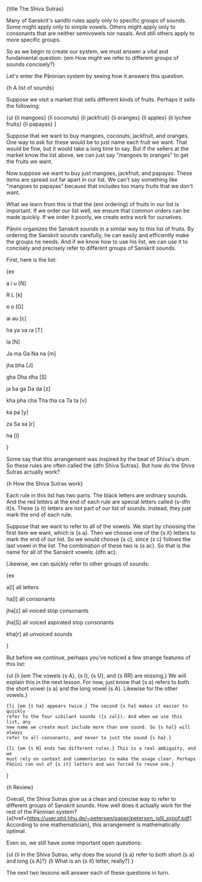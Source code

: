 {title The Shiva Sutras}

Many of Sanskrit's sandhi rules apply only to specific groups of sounds. Some
might apply only to simple vowels. Others might apply only to consonants that
are neither semivowels nor nasals. And still others apply to more specific
groups.

So as we begin to create our system, we must answer a vital and fundamental
question: {em How might we refer to different groups of sounds concisely?}

Let's enter the Pāṇinian system by seeing how it answers this question.


{h A list of sounds}

Suppose we visit a market that sells different kinds of fruits. Perhaps it
sells the following:

{ul
    {li mangoes}
    {li coconuts}
    {li jackfruit}
    {li oranges}
    {li apples}
    {li lychee fruits}
    {li papayas}
}

Suppose that we want to buy mangoes, coconuts, jackfruit, and oranges. One way
to ask for these would be to just name each fruit we want. That would be fine,
but it would take a long time to say. But if the sellers at the market know the
list above, we can just say "mangoes to oranges" to get the fruits we want.

Now suppose we want to buy just mangoes, jackfruit, and papayas. These items
are spread out far apart in our list. We can't say something like "mangoes to
papayas" because that includes too many fruits that we don't want.

What we learn from this is that the {em ordering} of fruits in our list is
important. If we order our list well, we ensure that common orders can be made
quickly. If we order it poorly, we create extra work for ourselves.

Pāṇini organizes the Sanskrit sounds in a similar way to this list of fruits.
By ordering the Sanskrit sounds carefully, he can easily and efficiently
make the groups he needs. And if we know how to use his list, we can use it to
concisely and precisely refer to different groups of Sanskrit sounds.

First, here is the list:

{ex

a i u [N]

R L [k]

e o [G]

ai au [c]

ha ya va ra [T]

la [N]

Ja ma Ga Na na [m]

jha bha [J]

gha Dha dha [S]

ja ba ga Da da [z]

kha pha cha Tha tha ca Ta ta [v]

ka pa [y]

za Sa sa [r]

ha [l]

}

Some say that this arrangement was inspired by the beat of Shiva's drum. So
these rules are often called the {dfn Shiva Sutras}. But how do the Shiva
Sutras actually work?


{h How the Shiva Sutras work}

Each rule in this list has two parts. The black letters are ordinary sounds.
And the red letters at the end of each rule are special letters called {s-dfn
it}s. These {s it} letters are not part of our list of sounds. Instead, they
just mark the end of each rule.

Suppose that we want to refer to all of the vowels. We start by choosing the
first item we want, which is {s a}. Then we choose one of the {s it} letters to
mark the end of our list. So we would choose {s c}, since {s c} follows the
last vowel in the list. The combination of these two is {s ac}. So that is the
name for all of the Sanskrit vowels: {dfn ac}.

Likewise, we can quickly refer to other groups of sounds:

{ex

a[l]
all letters

ha[l]
all consonants

jha[z]
all voiced stop consonants

jha[S]
all voiced aspirated stop consonants

kha[r]
all unvoiced sounds

}

But before we continue, perhaps you've noticed a few strange features of this
list:

{ul
    {li {em The vowels {s A}, {s I}, {s U}, and {s RR} are missing.} We will explain
    this in the next lesson. For now, just know that {s a} refers to both the
    short vowel {s a} and the long vowel {s A}. Likewise for the other vowels.}

    {li {em {s ha} appears twice.} The second {s ha} makes it easier to quickly
    refer to the four sibilant sounds ({s zal}). And when we use this list, any
    new name we create must include more than one sound. So {s hal} will always
    refer to all consonants, and never to just the sound {s ha}.}

    {li {em {s N} ends two different rules.} This is a real ambiguity, and we
    must rely on context and commentaries to make the usage clear. Perhaps
    Pāṇini ran out of {s it} letters and was forced to reuse one.}
}


{h Review}

Overall, the Shiva Sutras give us a clean and concise way to refer to different
groups of Sanskrit sounds. How well does it actually work for the rest of the
Pāṇinian system?
{a[href=https://user.phil.hhu.de/~petersen/paper/petersen_jolli_proof.pdf]
According to one mathematician}, this arrangement is mathematically optimal.

Even so, we still have some important open questions:

{ul 
    {li In the Shiva Sutras, why does the sound {s a} refer to both short {s a} and
    long {s A}?}
    {li What is an {s it} letter, really?}
}

The next two lessons will answer each of these questions in turn.
